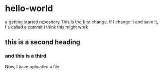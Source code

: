 # hello-world
a getting started repository
This is the first change. If I change it and save it, I's called a commit
I think this might work
## this is a second heading
### and this is a third
Now, I have uploaded a file
